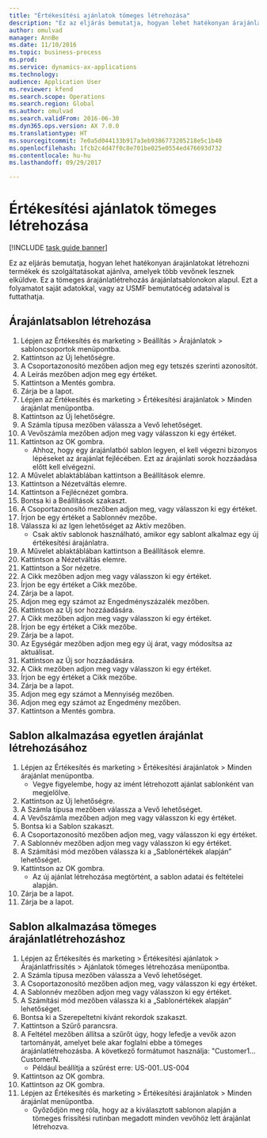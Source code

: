 ```yaml
--- 
title: "Értékesítési ajánlatok tömeges létrehozása"
description: "Ez az eljárás bemutatja, hogyan lehet hatékonyan árajánlatokat létrehozni termékek és szolgáltatásokat ajánlva, amelyek több vevőnek lesznek elküldve."
author: omulvad
manager: AnnBe
ms.date: 11/10/2016
ms.topic: business-process
ms.prod: 
ms.service: dynamics-ax-applications
ms.technology: 
audience: Application User
ms.reviewer: kfend
ms.search.scope: Operations
ms.search.region: Global
ms.author: omulvad
ms.search.validFrom: 2016-06-30
ms.dyn365.ops.version: AX 7.0.0
ms.translationtype: HT
ms.sourcegitcommit: 7e0a5d044133b917a3eb9386773205218e5c1b40
ms.openlocfilehash: 1fcb2c4d47f0c8e701be025e0554ed476693d732
ms.contentlocale: hu-hu
ms.lasthandoff: 09/29/2017

---
```

# <a name="mass-create-sales-quotations"></a>Értékesítési ajánlatok tömeges létrehozása

[!INCLUDE [task guide banner](../../includes/task-guide-banner.md)]

Ez az eljárás bemutatja, hogyan lehet hatékonyan árajánlatokat létrehozni termékek és szolgáltatásokat ajánlva, amelyek több vevőnek lesznek elküldve. Ez a tömeges árajánlatlétrehozás árajánlatsablonokon alapul. Ezt a folyamatot saját adatokkal, vagy az USMF bemutatócég adataival is futtathatja.


## <a name="create-a-quotation-template"></a>Árajánlatsablon létrehozása
1. Lépjen az Értékesítés és marketing > Beállítás > Árajánlatok > sabloncsoportok menüpontba.
2. Kattintson az Új lehetőségre.
3. A Csoportazonosító mezőben adjon meg egy tetszés szerinti azonosítót.
4. A Leírás mezőben adjon meg egy értéket.
5. Kattintson a Mentés gombra.
6. Zárja be a lapot.
7. Lépjen az Értékesítés és marketing > Értékesítési árajánlatok > Minden árajánlat menüpontba.
8. Kattintson az Új lehetőségre.
9. A Számla típusa mezőben válassza a Vevő lehetőséget.
10. A Vevőszámla mezőben adjon meg vagy válasszon ki egy értéket.
11. Kattintson az OK gombra.
    * Ahhoz, hogy egy árajánlatból sablon legyen, el kell végezni bizonyos lépéseket az árajánlat fejlécében. Ezt az árajánlati sorok hozzáadása előtt kell elvégezni.   
12. A Művelet ablaktáblában kattintson a Beállítások elemre.
13. Kattintson a Nézetváltás elemre.
14. Kattintson a Fejlécnézet gombra.
15. Bontsa ki a Beállítások szakaszt.
16. A Csoportazonosító mezőben adjon meg, vagy válasszon ki egy értéket.
17. Írjon be egy értéket a Sablonnév mezőbe.
18. Válassza ki az Igen lehetőséget az Aktív mezőben.
    * Csak aktív sablonok használható, amikor egy sablont alkalmaz egy új értékesítési árajánlatra.  
19. A Művelet ablaktáblában kattintson a Beállítások elemre.
20. Kattintson a Nézetváltás elemre.
21. Kattintson a Sor nézetre.
22. A Cikk mezőben adjon meg vagy válasszon ki egy értéket.
23. Írjon be egy értéket a Cikk mezőbe.
24. Zárja be a lapot.
25. Adjon meg egy számot az Engedményszázalék mezőben.
26. Kattintson az Új sor hozzáadására.
27. A Cikk mezőben adjon meg vagy válasszon ki egy értéket.
28. Írjon be egy értéket a Cikk mezőbe.
29. Zárja be a lapot.
30. Az Egységár mezőben adjon meg egy új árat, vagy módosítsa az aktuálisat.
31. Kattintson az Új sor hozzáadására.
32. A Cikk mezőben adjon meg vagy válasszon ki egy értéket.
33. Írjon be egy értéket a Cikk mezőbe.
34. Zárja be a lapot.
35. Adjon meg egy számot a Mennyiség mezőben.
36. Adjon meg egy számot az Engedmény mezőben.
37. Kattintson a Mentés gombra.

## <a name="apply-the-template-to-create-a-single-quotation"></a>Sablon alkalmazása egyetlen árajánlat létrehozásához
1. Lépjen az Értékesítés és marketing > Értékesítési árajánlatok > Minden árajánlat menüpontba.
    * Vegye figyelembe, hogy az imént létrehozott ajánlat sablonként van megjelölve.  
2. Kattintson az Új lehetőségre.
3. A Számla típusa mezőben válassza a Vevő lehetőséget.
4. A Vevőszámla mezőben adjon meg vagy válasszon ki egy értéket.
5. Bontsa ki a Sablon szakaszt.
6. A Csoportazonosító mezőben adjon meg, vagy válasszon ki egy értéket.
7. A Sablonnév mezőben adjon meg vagy válasszon ki egy értéket.
8. A Számítási mód mezőben válassza ki a „Sablonértékek alapján” lehetőséget.
9. Kattintson az OK gombra.
    * Az új ajánlat létrehozása megtörtént, a sablon adatai és feltételei alapján.  
10. Zárja be a lapot.
11. Zárja be a lapot.

## <a name="apply-the-template-to-mass-create-quotations"></a>Sablon alkalmazása tömeges árajánlatlétrehozáshoz
1. Lépjen az Értékesítés és marketing > Értékesítési ajánlatok > Árajánlatfrissítés > Ajánlatok tömeges létrehozása menüpontba.
2. A Számla típusa mezőben válassza a Vevő lehetőséget.
3. A Csoportazonosító mezőben adjon meg, vagy válasszon ki egy értéket.
4. A Sablonnév mezőben adjon meg vagy válasszon ki egy értéket.
5. A Számítási mód mezőben válassza ki a „Sablonértékek alapján” lehetőséget.
6. Bontsa ki a Szerepeltetni kívánt rekordok szakaszt.
7. Kattintson a Szűrő parancsra.
8. A Feltétel mezőben állítsa a szűrőt úgy, hogy lefedje a vevők azon tartományát, amelyet bele akar foglalni ebbe a tömeges árajánlatlétrehozásba. A következő formátumot használja: "Customer1... CustomerN.
    * Például beállítja a szűrést erre: US-001..US-004  
9. Kattintson az OK gombra.
10. Kattintson az OK gombra.
11. Lépjen az Értékesítés és marketing > Értékesítési árajánlatok > Minden árajánlat menüpontba.
    * Győződjön meg róla, hogy az a kiválasztott sablonon alapján a tömeges frissítési rutinban megadott minden vevőhöz lett árajánlat létrehozva.  


